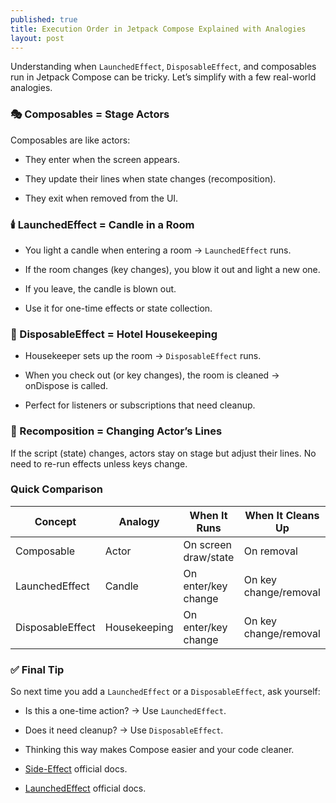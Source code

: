 ```yaml
---
published: true
title: Execution Order in Jetpack Compose Explained with Analogies
layout: post
---
```


Understanding when `LaunchedEffect`, `DisposableEffect`, and composables run in Jetpack Compose can be tricky. Let’s simplify with a few real-world analogies.

### 🎭 Composables = Stage Actors

Composables are like actors:

- They enter when the screen appears.

- They update their lines when state changes (recomposition).

- They exit when removed from the UI.

### 🕯️ LaunchedEffect = Candle in a Room

- You light a candle when entering a room → `LaunchedEffect` runs.

- If the room changes (key changes), you blow it out and light a new one.

- If you leave, the candle is blown out.

- Use it for one-time effects or state collection.

### 🧹 DisposableEffect = Hotel Housekeeping
- Housekeeper sets up the room → `DisposableEffect` runs.

- When you check out (or key changes), the room is cleaned → onDispose is called.

- Perfect for listeners or subscriptions that need cleanup.

### 🔄 Recomposition = Changing Actor’s Lines
If the script (state) changes, actors stay on stage but adjust their lines. No need to re-run effects unless keys change.

### Quick Comparison

| Concept          | Analogy      | When It Runs         | When It Cleans Up     |
| ---------------- | ------------ | -------------------- | --------------------- |
| Composable       | Actor        | On screen draw/state | On removal            |
| LaunchedEffect   | Candle       | On enter/key change  | On key change/removal |
| DisposableEffect | Housekeeping | On enter/key change  | On key change/removal |


### ✅ Final Tip
So next time you add a `LaunchedEffect` or a `DisposableEffect`, ask yourself:

- Is this a one-time action? → Use `LaunchedEffect`.

- Does it need cleanup? → Use `DisposableEffect`.

- Thinking this way makes Compose easier and your code cleaner.

- [Side-Effect] official docs.

- [LaunchedEffect] official docs.


[Side-Effect]:https://developer.android.com/jetpack/compose/side-effects
[LaunchedEffect]:https://developer.android.com/reference/kotlin/androidx/compose/runtime/package-summary#LaunchedEffect
